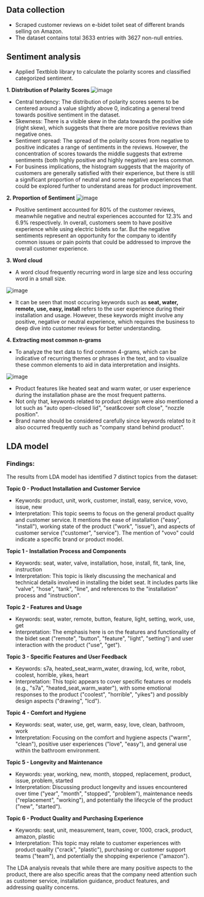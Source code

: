 ## Data collection
- Scraped customer reviews on e-bidet toilet seat of different brands selling on Amazon. 
- The dataset contains total 3633 entries with 3627 non-null entries.

## Sentiment analysis
- Applied Textblob library to calculate the polarity scores and classified categorized sentiment.
  
**1. Distribution of Polarity Scores**
![image](https://github.com/anbui-da/sentiment-analysis-on-e-bidet-toilet-seat/assets/58675665/988eca23-03f1-40ac-960b-95022840e828)

- Central tendency:  The distribution of polarity scores seems to be centered around a value slightly above 0, indicating a general trend towards positive sentiment in the dataset.
- Skewness: There is a visible skew in the data towards the positive side (right skew), which suggests that there are more positive reviews than negative ones.
- Sentiment spread: The spread of the polarity scores from negative to positive indicates a range of sentiments in the reviews. However, the concentration of scores towards the middle suggests that extreme sentiments (both highly positive and highly negative) are less common.
- For business implications, the histogram suggests that the majority of customers are generally satisfied with their experience, but there is still a significant proportion of neutral and some negative experiences that could be explored further to understand areas for product improvement.
  
**2. Proportion of Sentiment**
![image](https://github.com/anbui-da/sentiment-analysis-on-e-bidet-toilet-seat/assets/58675665/f766ba97-63c0-48e5-8fc3-820b48b8982a)
- Positive sentiment accounted for 80% of the customer reviews, meanwhile negative and neutral experiences accounted for 12.3% and 6.9% respectively. In overall, customers seem to have positive experience while using electric bidets so far. But the negative sentiments represent an opportunity for the company to identify common issues or pain points that could be addressed to improve the overall customer experience.

**3. Word cloud**
- A word cloud frequently recurring word in large size and less occuring word in a small size.
  
![image](https://github.com/anbui-da/sentiment-analysis-on-e-bidet-toilet-seat/assets/58675665/715cb18b-d757-4cfe-8dc2-15bf073d58e5)

- It can be seen that most occuring keywords such as **seat, water, remote, use, easy, install** refers to the user experience during their installation and usage. However, these keywords might involve any positive, negative or neutral experience, which requires the business to deep dive into customer reviews for better understanding.

**4. Extracting most common n-grams**
- To analyze the text data to find common 4-grams, which can be indicative of recurring themes or phrases in the text, and to visualize these common elements to aid in data interpretation and insights.

![image](https://github.com/anbui-da/sentiment-analysis-on-e-bidet-toilet-seat/assets/58675665/49d54737-4ca3-42a8-8341-80d5a7538f17)

- Product features like heated seat and warm water, or user experience during the installation phase are the most frequent patterns.
- Not only that, keywords related to product design were also mentioned a lot such as "auto open-closed lid", "seat&cover soft close", "nozzle position".
- Brand name should be considered carefully since keywords related to it also occurred frequently such as "company stand behind product". 

## LDA model
### Findings:
The results from LDA model has identified 7 distinct topics from the dataset:

**Topic 0 - Product Installation and Customer Service**
- Keywords: product, unit, work, customer, install, easy, service, vovo, issue, new
- Interpretation: This topic seems to focus on the general product quality and customer service. It mentions the ease of installation ("easy", "install"), working state of the product ("work", "issue"), and aspects of customer service ("customer", "service"). The mention of "vovo" could indicate a specific brand or product model.

**Topic 1 - Installation Process and Components**
- Keywords: seat, water, valve, installation, hose, install, fit, tank, line, instruction
- Interpretation: This topic is likely discussing the mechanical and technical details involved in installing the bidet seat. It includes parts like "valve", "hose", "tank", "line", and references to the "installation" process and "instruction".

**Topic 2 - Features and Usage**
- Keywords: seat, water, remote, button, feature, light, setting, work, use, get
- Interpretation: The emphasis here is on the features and functionality of the bidet seat ("remote", "button", "feature", "light", "setting") and user interaction with the product ("use", "get").

**Topic 3 - Specific Features and User Feedback**
- Keywords: s7a, heated_seat_warm_water, drawing, lcd, write, robot, coolest, horrible, yikes, heart
- Interpretation: This topic appears to cover specific features or models (e.g., "s7a", "heated_seat_warm_water"), with some emotional responses to the product ("coolest", "horrible", "yikes") and possibly design aspects ("drawing", "lcd").

**Topic 4 - Comfort and Hygiene**
- Keywords: seat, water, use, get, warm, easy, love, clean, bathroom, work
- Interpretation: Focusing on the comfort and hygiene aspects ("warm", "clean"), positive user experiences ("love", "easy"), and general use within the bathroom environment.

**Topic 5 - Longevity and Maintenance**
- Keywords: year, working, new, month, stopped, replacement, product, issue, problem, started
- Interpretation: Discussing product longevity and issues encountered over time ("year", "month", "stopped", "problem"), maintenance needs ("replacement", "working"), and potentially the lifecycle of the product ("new", "started").

**Topic 6 - Product Quality and Purchasing Experience**
- Keywords: seat, unit, measurement, team, cover, 1000, crack, product, amazon, plastic
- Interpretation: This topic may relate to customer experiences with product quality ("crack", "plastic"), purchasing or customer support teams ("team"), and potentially the shopping experience ("amazon").

The LDA analysis reveals that while there are many positive aspects to the product, there are also specific areas that the company need attention such as customer service, installation guidance, product features, and addressing quality concerns.
